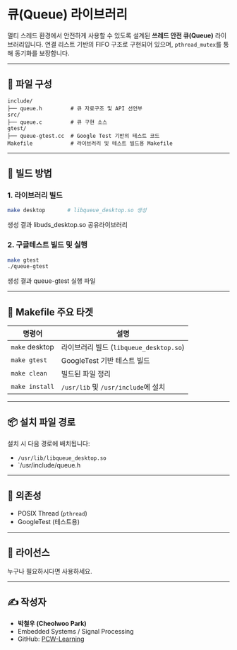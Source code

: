 # 큐(Queue) 라이브러리

멀티 스레드 환경에서 안전하게 사용할 수 있도록 설계된 **쓰레드 안전 큐(Queue)** 라이브러리입니다.  연결 리스트 기반의 FIFO 구조로 구현되어 있으며, `pthread_mutex`를 통해 동기화를 보장합니다.

---



## 📁 파일 구성

```
include/
├── queue.h			# 큐 자료구조 및 API 선언부
src/
├── queue.c			# 큐 구현 소스
gtest/
├── queue-gtest.cc	# Google Test 기반의 테스트 코드
Makefile 			# 라이브러리 및 테스트 빌드용 Makefile
```





---

## 🔧 빌드 방법

### 1. 라이브러리 빌드

```bash
make desktop       # libqueue_desktop.so 생성
```

생성 결과 libuds_desktop.so 공유라이브러리 



### 2. 구글테스트 빌드 및 실행

```bash
make gtest
./queue-gtest
```

생성 결과 queue-gtest 실행 파일



---

## 📌 Makefile 주요 타겟

| 명령어         | 설명                                    |
| -------------- | --------------------------------------- |
| `make` desktop | 라이브러리 빌드 (`libqueue_desktop.so`) |
| `make gtest`   | GoogleTest 기반 테스트 빌드             |
| `make clean`   | 빌드된 파일 정리                        |
| `make install` | `/usr/lib` 및 `/usr/include`에 설치     |



------

## 📦 설치 파일 경로

설치 시 다음 경로에 배치됩니다:

- `/usr/lib/libqueue_desktop.so`
- `/usr/include/queue.h



------

## 🧪 의존성

- POSIX Thread (`pthread`)
- GoogleTest (테스트용)



------

## 📄 라이선스

누구나 필요하시다면 사용하세요.


------

## ✍️ 작성자

- **박철우 (Cheolwoo Park)**
- Embedded Systems / Signal Processing
- GitHub: [PCW-Learning](https://github.com/PCW-Learning)
